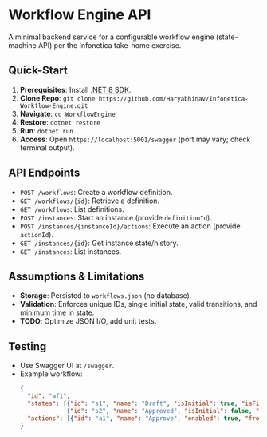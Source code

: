 # Workflow Engine API

A minimal backend service for a configurable workflow engine (state-machine API) per the Infonetica take-home exercise.

## Quick-Start

1. **Prerequisites**: Install [.NET 8 SDK](https://dotnet.microsoft.com/en-us/download/dotnet/8.0).
2. **Clone Repo**: `git clone https://github.com/Haryabhinav/Infonetica-Workflow-Engine.git`
3. **Navigate**: `cd WorkflowEngine`
4. **Restore**: `dotnet restore`
5. **Run**: `dotnet run`
6. **Access**: Open `https://localhost:5001/swagger` (port may vary; check terminal output).

## API Endpoints

- `POST /workflows`: Create a workflow definition.
- `GET /workflows/{id}`: Retrieve a definition.
- `GET /workflows`: List definitions.
- `POST /instances`: Start an instance (provide `definitionId`).
- `POST /instances/{instanceId}/actions`: Execute an action (provide `actionId`).
- `GET /instances/{id}`: Get instance state/history.
- `GET /instances`: List instances.

## Assumptions & Limitations

- **Storage**: Persisted to `workflows.json` (no database).
- **Validation**: Enforces unique IDs, single initial state, valid transitions, and minimum time in state.
- **TODO**: Optimize JSON I/O, add unit tests.

## Testing

- Use Swagger UI at `/swagger`.
- Example workflow:
  ```json
  {
    "id": "wf1",
    "states": [{"id": "s1", "name": "Draft", "isInitial": true, "isFinal": false, "enabled": true},
               {"id": "s2", "name": "Approved", "isInitial": false, "isFinal": true, "enabled": true}],
    "actions": [{"id": "a1", "name": "Approve", "enabled": true, "fromStates": ["s1"], "toState": "s2", "minTimeInStateSeconds": 5}]
  }
